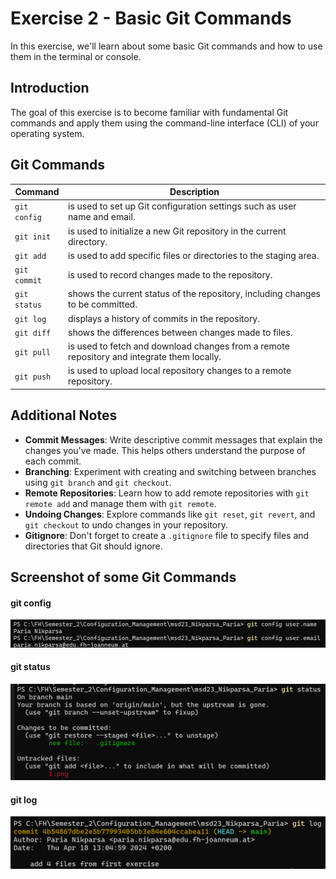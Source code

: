 # Exercise 2 - Basic Git Commands

In this exercise, we'll learn about some basic Git commands and how to use them in the terminal or console.

## Introduction
The goal of this exercise is to become familiar with fundamental Git commands and apply them using the command-line interface (CLI) of your operating system.

## Git Commands

| Command       | Description                                                                              |
|---------------|------------------------------------------------------------------------------------------|
| `git config`  | is used to set up Git configuration settings such as user name and email.                |
| `git init`    | is used to initialize a new Git repository in the current directory.                      |
| `git add`     | is used to add specific files or directories to the staging area.                         |
| `git commit`  | is used to record changes made to the repository.                                         |
| `git status`  | shows the current status of the repository, including changes to be committed.            |
| `git log`     | displays a history of commits in the repository.                                          |
| `git diff`    | shows the differences between changes made to files.                                      |
| `git pull`    | is used to fetch and download changes from a remote repository and integrate them locally. |
| `git push`    | is used to upload local repository changes to a remote repository.                        |

## Additional Notes
- **Commit Messages**: Write descriptive commit messages that explain the changes you've made. This helps others understand the purpose of each commit.
- **Branching**: Experiment with creating and switching between branches using `git branch` and `git checkout`.
- **Remote Repositories**: Learn how to add remote repositories with `git remote add` and manage them with `git remote`.
- **Undoing Changes**: Explore commands like `git reset`, `git revert`, and `git checkout` to undo changes in your repository.
- **Gitignore**: Don't forget to create a `.gitignore` file to specify files and directories that Git should ignore.
## Screenshot of some Git Commands
#### git config
![Git Config](1.png)
#### git status
![Git Status](2.png)
#### git log
![Git Status](3.png)
